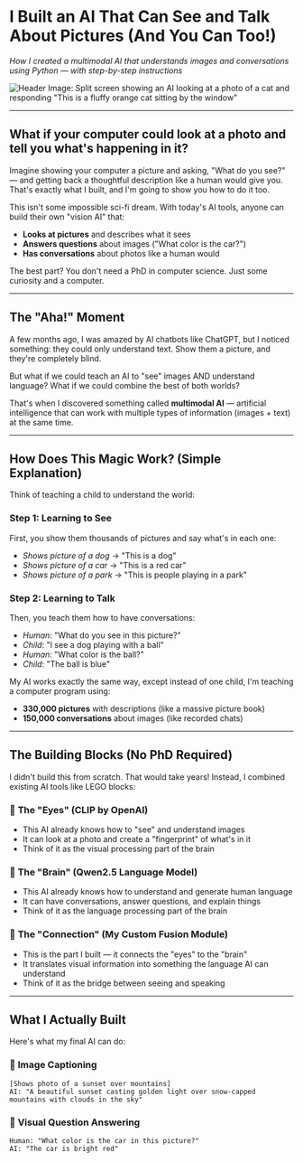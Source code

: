 # I Built an AI That Can See and Talk About Pictures (And You Can Too!)

*How I created a multimodal AI that understands images and conversations using Python — with step-by-step instructions*

![Header Image: Split screen showing an AI looking at a photo of a cat and responding "This is a fluffy orange cat sitting by the window"](https://via.placeholder.com/800x400/4CAF50/white?text=AI+Vision+%2B+Language)

---

## What if your computer could look at a photo and tell you what's happening in it?

Imagine showing your computer a picture and asking, "What do you see?" — and getting back a thoughtful description like a human would give you. That's exactly what I built, and I'm going to show you how to do it too.

This isn't some impossible sci-fi dream. With today's AI tools, anyone can build their own "vision AI" that:
- **Looks at pictures** and describes what it sees
- **Answers questions** about images ("What color is the car?")
- **Has conversations** about photos like a human would

The best part? You don't need a PhD in computer science. Just some curiosity and a computer.

---

## The "Aha!" Moment

A few months ago, I was amazed by AI chatbots like ChatGPT, but I noticed something: they could only understand text. Show them a picture, and they're completely blind.

But what if we could teach an AI to "see" images AND understand language? What if we could combine the best of both worlds?

That's when I discovered something called **multimodal AI** — artificial intelligence that can work with multiple types of information (images + text) at the same time.

---

## How Does This Magic Work? (Simple Explanation)

Think of teaching a child to understand the world:

### Step 1: Learning to See
First, you show them thousands of pictures and say what's in each one:
- *Shows picture of a dog* → "This is a dog"
- *Shows picture of a car* → "This is a red car"
- *Shows picture of a park* → "This is people playing in a park"

### Step 2: Learning to Talk
Then, you teach them how to have conversations:
- *Human*: "What do you see in this picture?"
- *Child*: "I see a dog playing with a ball"
- *Human*: "What color is the ball?"
- *Child*: "The ball is blue"

My AI works exactly the same way, except instead of one child, I'm teaching a computer program using:
- **330,000 pictures** with descriptions (like a massive picture book)
- **150,000 conversations** about images (like recorded chats)

---

## The Building Blocks (No PhD Required)

I didn't build this from scratch. That would take years! Instead, I combined existing AI tools like LEGO blocks:

### 🔧 **The "Eyes" (CLIP by OpenAI)**
- This AI already knows how to "see" and understand images
- It can look at a photo and create a "fingerprint" of what's in it
- Think of it as the visual processing part of the brain

### 🔧 **The "Brain" (Qwen2.5 Language Model)**
- This AI already knows how to understand and generate human language
- It can have conversations, answer questions, and explain things
- Think of it as the language processing part of the brain

### 🔧 **The "Connection" (My Custom Fusion Module)**
- This is the part I built — it connects the "eyes" to the "brain"
- It translates visual information into something the language AI can understand
- Think of it as the bridge between seeing and speaking

---

## What I Actually Built

Here's what my final AI can do:

### 🎯 **Image Captioning**
```
[Shows photo of a sunset over mountains]
AI: "A beautiful sunset casting golden light over snow-capped 
mountains with clouds in the sky"
```

### 🎯 **Visual Question Answering**
```
Human: "What color is the car in this picture?"
AI: "The car is bright red"